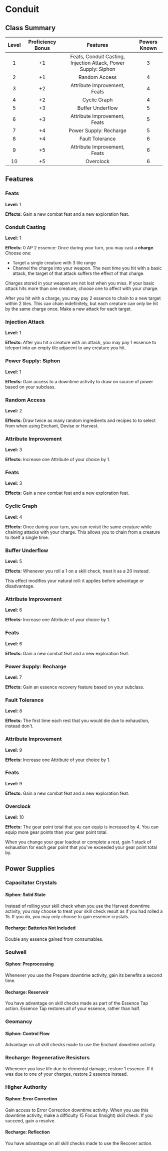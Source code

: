 # Conduit

## Class Summary

| Level | Proficiency Bonus |                            Features                            | Powers Known |
| :---: | :---------------: | :------------------------------------------------------------: | :----------: |
|   1   |        +1         | Feats, Conduit Casting, Injection Attack, Power Supply: Siphon |      3       |
|   2   |        +1         |                         Random Access                          |      4       |
|   3   |        +2         |                  Attribute Improvement, Feats                  |      4       |
|   4   |        +2         |                          Cyclic Graph                          |      4       |
|   5   |        +3         |                        Buffer Underflow                        |      5       |
|   6   |        +3         |                  Attribute Improvement, Feats                  |      5       |
|   7   |        +4         |                     Power Supply: Recharge                     |      5       |
|   8   |        +4         |                        Fault Tolerance                         |      6       |
|   9   |        +5         |                  Attribute Improvement, Feats                  |      6       |
|  10   |        +5         |                           Overclock                            |      6       |

## Features

### Feats

**Level:** 1

**Effects:** Gain a new combat feat and a new exploration feat.

### Conduit Casting

**Level:** 1

**Effects:** 0 AP 2 essence: Once during your turn, you may cast a **charge**. Choose one:

- Target a single creature with 3 tile range
- Channel the charge into your weapon. The next time you hit with a basic attack, the target of that attack suffers the effect of that charge.

Charges stored in your weapon are not lost when you miss. If your basic attack hits more than one creature, choose one to affect with your charge.

After you hit with a charge, you may pay 2 essence to chain to a new target within 2 tiles. This can chain indefinitely, but each creature can only be hit by the same charge once. Make a new attack for each target.

### Injection Attack

**Level:** 1

**Effects:** After you hit a creature with an attack, you may pay 1 essence to teleport into an empty tile adjacent to any creature you hit.

### Power Supply: Siphon

**Level:** 1

**Effects:** Gain access to a downtime activity to draw on source of power based on your subclass.

### Random Access

**Level:** 2

**Effects:** Draw twice as many random ingredients and recipes to to select from when using Enchant, Devise or Harvest.

### Attribute Improvement

**Level:** 3

**Effects:** Increase one Attribute of your choice by 1.

### Feats

**Level:** 3

**Effects:** Gain a new combat feat and a new exploration feat.

### Cyclic Graph

**Level:** 4

**Effects:** Once during your turn, you can revisit the same creature while chaining attacks with your charge. This allows you to chain from a creature to itself a single time.

### Buffer Underflow

**Level:** 5

**Effects:** Whenever you roll a 1 on a skill check, treat it as a 20 instead.

This effect modifies your natural roll: it applies before advantage or disadvantage.

### Attribute Improvement

**Level:** 6

**Effects:** Increase one Attribute of your choice by 1.

### Feats

**Level:** 6

**Effects:** Gain a new combat feat and a new exploration feat.

### Power Supply: Recharge

**Level:** 7

**Effects:** Gain an essence recovery feature based on your subclass.

### Fault Tolerance

**Level:** 8

**Effects:** The first time each rest that you would die due to exhaustion, instead don't.

### Attribute Improvement

**Level:** 9

**Effects:** Increase one Attribute of your choice by 1.

### Feats

**Level:** 9

**Effects:** Gain a new combat feat and a new exploration feat.

### Overclock

**Level:** 10

**Effects:** The gear point total that you can equip is increased by 4. You can equip more gear points than your gear point total.

When you change your gear loadout or complete a rest, gain 1 stack of exhaustion for each gear point that you've exceeded your gear point total by.

## Power Supplies

### Capacitator Crystals

#### Siphon: Solid State

Instead of rolling your skill check when you use the Harvest downtime activity, you may choose to treat your skill check result as if you had rolled a 15. If you do, you may only choose to gain essence crystals.

#### Recharge: Batteries Not Included

Double any essence gained from consumables.

### Soulwell

#### Siphon: Preprocessing

Whenever you use the Prepare downtime activity, gain its benefits a second time.

#### Recharge: Reservoir

You have advantage on skill checks made as part of the Essence Tap action. Essence Tap restores all of your essence, rather than half.

### Geomancy

#### Siphon: Control Flow

Advantage on all skill checks made to use the Enchant downtime activity.

### Recharge: Regenerative Resistors

Whenever you lose life due to elemental damage, restore 1 essence. If it was due to one of your charges, restore 2 essence instead.

### Higher Authority

#### Siphon: Error Correction

Gain access to Error Correction downtime activity. When you use this downtime activity, make a difficulty 15 Focus (Insight) skill check. If you succeed, gain a resolve.

#### Recharge: Reflection

You have advantage on all skill checks made to use the Recover action.

